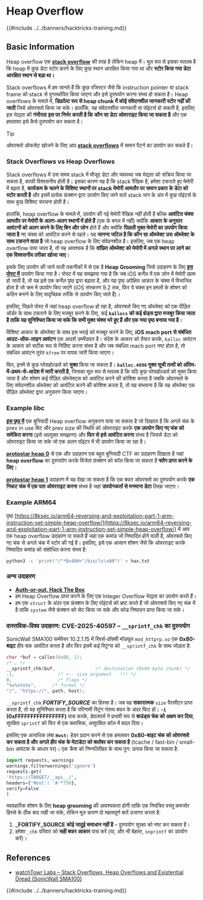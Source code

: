 # Heap Overflow

{{#include ../../banners/hacktricks-training.md}}

## Basic Information

Heap overflow एक [**stack overflow**](../stack-overflow/index.html) की तरह है लेकिन heap में। मूल रूप से इसका मतलब है कि heap में कुछ डेटा स्टोर करने के लिए कुछ स्थान आरक्षित किया गया था और **स्टोर किया गया डेटा आरक्षित स्थान से बड़ा था।**

Stack overflows में हम जानते हैं कि कुछ रजिस्टर जैसे कि instruction pointer या stack frame को stack से पुनर्स्थापित किया जाएगा और इसे दुरुपयोग करना संभव हो सकता है। Heap overflows के मामले में, **डिफ़ॉल्ट रूप से heap chunk में कोई संवेदनशील जानकारी स्टोर नहीं की जाती** जिसे ओवरफ्लो किया जा सके। हालाँकि, यह संवेदनशील जानकारी या पॉइंटर्स हो सकती है, इसलिए इस भेद्यता की **गंभीरता** **इस पर निर्भर करती है कि** **कौन सा डेटा ओवरराइट किया जा सकता है** और एक हमलावर इसे कैसे दुरुपयोग कर सकता है।

> [!TIP]
> ओवरफ्लो ऑफसेट खोजने के लिए आप [**stack overflows**](../stack-overflow/index.html#finding-stack-overflows-offsets) में समान पैटर्न का उपयोग कर सकते हैं।

### Stack Overflows vs Heap Overflows

Stack overflows में उस समय stack में मौजूद डेटा और व्यवस्था जब भेद्यता को सक्रिय किया जा सकता है, काफी विश्वसनीय होती है। इसका कारण यह है कि stack रैखिक है, हमेशा टकराते हुए मेमोरी में बढ़ता है, **कार्यक्रम के चलने के विशिष्ट स्थानों पर stack मेमोरी आमतौर पर समान प्रकार के डेटा को स्टोर करती है** और इसमें प्रत्येक फ़ंक्शन द्वारा उपयोग किए जाने वाले stack भाग के अंत में कुछ पॉइंटर्स के साथ कुछ विशिष्ट संरचना होती है।

हालांकि, heap overflow के मामले में, उपयोग की गई मेमोरी रैखिक नहीं होती है बल्कि **आवंटित चंक्स आमतौर पर मेमोरी के अलग-अलग स्थानों में होते हैं** (एक के बगल में नहीं) क्योंकि **आकार के अनुसार आवंटनों को अलग करने के लिए बिन और ज़ोन** होते हैं और क्योंकि **पिछली मुक्त मेमोरी का उपयोग किया जाता है** नए चंक्स को आवंटित करने से पहले। यह **जानना जटिल है कि कौन सा ऑब्जेक्ट उस ऑब्जेक्ट के साथ टकराने वाला है** जो heap overflow के लिए संवेदनशील है। इसलिए, जब एक heap overflow पाया जाता है, तो यह आवश्यक है कि **वांछित ऑब्जेक्ट को मेमोरी में अगले स्थान पर लाने का एक विश्वसनीय तरीका खोजा जाए**।

इसके लिए उपयोग की जाने वाली तकनीकों में से एक है **Heap Grooming** जिसे उदाहरण के लिए [**इस पोस्ट में**](https://azeria-labs.com/grooming-the-ios-kernel-heap/) उपयोग किया गया है। पोस्ट में यह समझाया गया है कि जब iOS कर्नेल में एक ज़ोन में मेमोरी खत्म हो जाती है, तो यह इसे एक कर्नेल पृष्ठ द्वारा बढ़ाता है, और यह पृष्ठ अपेक्षित आकार के चंक्स में विभाजित होता है जो क्रम में उपयोग किए जाएंगे (iOS संस्करण 9.2 तक, फिर ये चंक्स इन हमलों के शोषण को कठिन बनाने के लिए यादृच्छिक तरीके से उपयोग किए जाते हैं)।

इसलिए, पिछले पोस्ट में जहां heap overflow हो रहा है, ओवरफ्लो किए गए ऑब्जेक्ट को एक पीड़ित ऑर्डर के साथ टकराने के लिए मजबूर करने के लिए, कई **`kallocs` को कई थ्रेड्स द्वारा मजबूर किया जाता है ताकि यह सुनिश्चित किया जा सके कि सभी मुक्त चंक्स भरे हुए हैं और एक नया पृष्ठ बनाया गया है**।

विशिष्ट आकार के ऑब्जेक्ट के साथ इस भराई को मजबूर करने के लिए, **iOS mach port से संबंधित आउट-ऑफ-लाइन आवंटन** एक आदर्श उम्मीदवार है। संदेश के आकार को तैयार करके, `kalloc` आवंटन के आकार को सटीक रूप से निर्दिष्ट करना संभव है और जब संबंधित mach port नष्ट होता है, तो संबंधित आवंटन तुरंत `kfree` पर वापस जारी किया जाएगा।

फिर, इनमें से कुछ प्लेसहोल्डर्स को **मुक्त** किया जा सकता है। **`kalloc.4096` मुक्त सूची तत्वों को अंतिम-में-प्रथम-से-आदेश में जारी करती है**, जिसका मूल रूप से मतलब है कि यदि कुछ प्लेसहोल्डर्स को मुक्त किया जाता है और शोषण कई पीड़ित ऑब्जेक्ट्स को आवंटित करने की कोशिश करता है जबकि ओवरफ्लो के लिए संवेदनशील ऑब्जेक्ट को आवंटित करने की कोशिश करता है, तो यह संभावना है कि यह ऑब्जेक्ट एक पीड़ित ऑब्जेक्ट द्वारा अनुसरण किया जाएगा।

### Example libc

[**इस पृष्ठ में**](https://guyinatuxedo.github.io/27-edit_free_chunk/heap_consolidation_explanation/index.html) एक बुनियादी Heap overflow अनुकरण पाया जा सकता है जो दिखाता है कि अगले चंक के prev in use बिट और prev size की स्थिति को ओवरराइट करके **एक उपयोग किए गए चंक को समेकित करना** (इसे अप्रयुक्त समझाना) और **फिर से इसे आवंटित करना** संभव है जिससे डेटा को ओवरराइट किया जा सके जो एक अलग पॉइंटर में भी उपयोग किया जा रहा है।

[**protostar heap 0**](https://guyinatuxedo.github.io/24-heap_overflow/protostar_heap0/index.html) से एक और उदाहरण एक बहुत बुनियादी CTF का उदाहरण दिखाता है जहां **heap overflow** का दुरुपयोग करके विजेता फ़ंक्शन को कॉल किया जा सकता है **फ्लैग प्राप्त करने के लिए**।

[**protostar heap 1**](https://guyinatuxedo.github.io/24-heap_overflow/protostar_heap1/index.html) उदाहरण में यह देखा जा सकता है कि एक बफर ओवरफ्लो का दुरुपयोग करके **एक निकट चंक में एक पता ओवरराइट करना** संभव है जहां **उपयोगकर्ता से मनमाना डेटा** लिखा जाएगा।

### Example ARM64

पृष्ठ [https://8ksec.io/arm64-reversing-and-exploitation-part-1-arm-instruction-set-simple-heap-overflow/](https://8ksec.io/arm64-reversing-and-exploitation-part-1-arm-instruction-set-simple-heap-overflow/) में आप एक heap overflow उदाहरण पा सकते हैं जहां एक कमांड जो निष्पादित होने वाली है, ओवरफ्लो किए गए चंक से अगले चंक में स्टोर की गई है। इसलिए, इसे एक आसान शोषण जैसे कि ओवरराइट करके निष्पादित कमांड को संशोधित करना संभव है:
```bash
python3 -c 'print("/"*0x400+"/bin/ls\x00")' > hax.txt
```
### अन्य उदाहरण

- [**Auth-or-out. Hack The Box**](https://7rocky.github.io/en/ctf/htb-challenges/pwn/auth-or-out/)
- हम Heap Overflow प्राप्त करने के लिए एक Integer Overflow भेद्यता का उपयोग करते हैं।
- हम एक `struct` के अंदर एक फ़ंक्शन के लिए पॉइंटर्स को भ्रष्ट करते हैं जो ओवरफ्लो किए गए चंक में है ताकि `system` जैसे फ़ंक्शन को सेट किया जा सके और कोड निष्पादन प्राप्त किया जा सके।

### वास्तविक-विश्व उदाहरण: CVE-2025-40597 – `__sprintf_chk` का दुरुपयोग

SonicWall SMA100 फर्मवेयर 10.2.1.15 में रिवर्स-प्रॉक्सी मॉड्यूल `mod_httprp.so` एक **0x80-बाइट** हीप चंक आवंटित करता है और फिर इसमें कई स्ट्रिंग्स को `__sprintf_chk` के साथ जोड़ता है:
```c
char *buf = calloc(0x80, 1);
/* … */
__sprintf_chk(buf,               /* destination (0x80-byte chunk) */
-1,                /* <-- size argument   !!! */
0,                 /* flags */
"%s%s%s%s",      /* format */
"/", "https://", path, host);
```
`__sprintf_chk` **_FORTIFY_SOURCE_** का हिस्सा है। जब यह **सकारात्मक** `size` पैरामीटर प्राप्त करता है, तो यह सुनिश्चित करता है कि परिणामी स्ट्रिंग गंतव्य बफर के अंदर फिट हो। **`-1` (0xFFFFFFFFFFFFFFFF)** पास करके, डेवलपर्स ने प्रभावी रूप से **बाउंड्स चेक को अक्षम कर दिया**, सुरक्षित `sprintf` को फिर से एक क्लासिक, असुरक्षित कॉल में बदल दिया।

इसलिए एक अत्यधिक लंबा **`Host:`** हेडर प्रदान करने से एक हमलावर **0x80-बाइट चंक को ओवरफ्लो कर सकता है और अगले हीप चंक के मेटाडेटा को क्लॉबर कर सकता है** (tcache / fast-bin / small-bin आवंटक के आधार पर)। एक क्रैश को निम्नलिखित के साथ पुन: उत्पन्न किया जा सकता है:
```python
import requests, warnings
warnings.filterwarnings('ignore')
requests.get(
'https://TARGET/__api__/',
headers={'Host': 'A'*750},
verify=False
)
```
व्यावहारिक शोषण के लिए **heap grooming** की आवश्यकता होगी ताकि एक नियंत्रित वस्तु कमजोर हिस्से के ठीक बाद रखी जा सके, लेकिन मूल कारण दो महत्वपूर्ण बातें उजागर करता है:

1. **_FORTIFY_SOURCE कोई जादुई समाधान नहीं है** – दुरुपयोग सुरक्षा को नष्ट कर सकता है।
2. हमेशा `_chk` परिवार को **सही बफर आकार** पास करें (या, और भी बेहतर, `snprintf` का उपयोग करें)।

## References
* [watchTowr Labs – Stack Overflows, Heap Overflows and Existential Dread (SonicWall SMA100)](https://labs.watchtowr.com/stack-overflows-heap-overflows-and-existential-dread-sonicwall-sma100-cve-2025-40596-cve-2025-40597-and-cve-2025-40598/)

{{#include ../../banners/hacktricks-training.md}}
